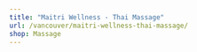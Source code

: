 ```yaml
---
title: "Maitri Wellness - Thai Massage"
url: /vancouver/maitri-wellness-thai-massage/
shop: Massage
---
```

